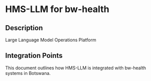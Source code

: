 # HMS-LLM for bw-health

## Description

Large Language Model Operations Platform

## Integration Points

This document outlines how HMS-LLM is integrated with bw-health systems in Botswana.

